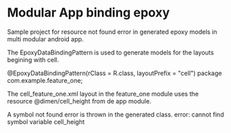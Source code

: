# Modular App binding epoxy

Sample project for resource not found error in generated epoxy models in multi modular android app. 

The EpoxyDataBindingPattern is used to generate models for the layouts begining with cell.

@EpoxyDataBindingPattern(rClass = R.class, layoutPrefix = "cell")
package com.example.feature_one;


The cell_feature_one.xml layout in the feature_one module uses the resource @dimen/cell_height from de app module.

A symbol not found error is thrown in the generated class.
error: cannot find symbol variable cell_height

